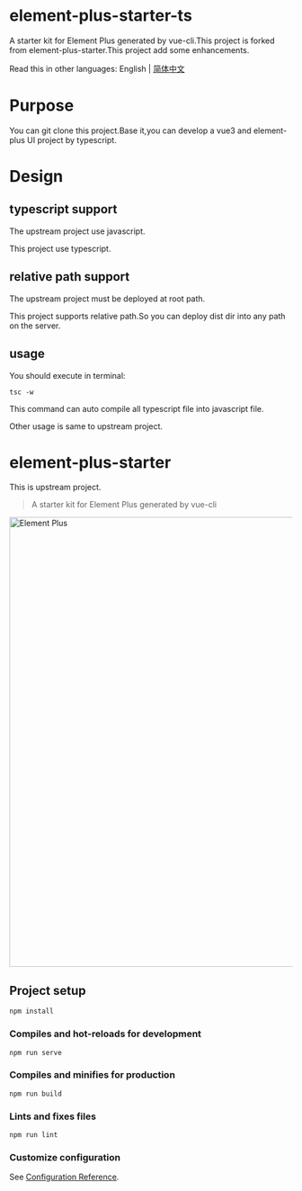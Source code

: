 # element-plus-starter-ts
A starter kit for Element Plus generated by vue-cli.This project is forked from element-plus-starter.This project add some enhancements.

Read this in other languages: English | [简体中文](README_zh-CN.md)

# Purpose
You can git clone this project.Base it,you can develop a vue3 and element-plus UI project by typescript.


# Design

## typescript support
The upstream project use javascript.

This project use typescript.

## relative path support
The upstream project must be deployed at root path.

This project supports relative path.So you can deploy dist dir into any path on the server.

## usage
You should execute in terminal: 

`
tsc -w
`

This command can  auto compile all typescript file into javascript file.

Other usage is same to upstream project.

# element-plus-starter
This is upstream project.

> A starter kit for Element Plus generated by vue-cli

<img width="800" alt="Element Plus" src="https://user-images.githubusercontent.com/10731096/97132438-ed09e200-1781-11eb-9296-6ac6b3eb0ccd.png">


## Project setup
```
npm install
```

### Compiles and hot-reloads for development
```
npm run serve
```

### Compiles and minifies for production
```
npm run build
```

### Lints and fixes files
```
npm run lint
```

### Customize configuration
See [Configuration Reference](https://cli.vuejs.org/config/).



